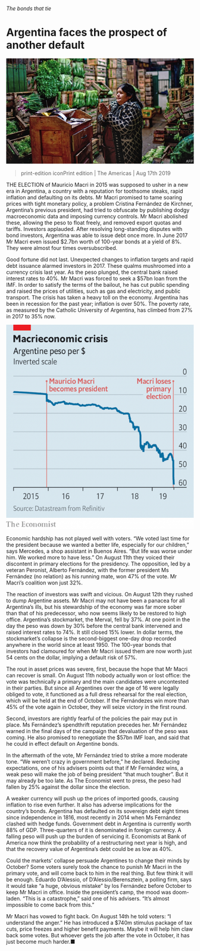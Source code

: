 ###### The bonds that tie

# Argentina faces the prospect of another default 

![image](images/20190817_AMP002_0.jpg) 

> print-edition iconPrint edition | The Americas | Aug 17th 2019 

THE ELECTION of Mauricio Macri in 2015 was supposed to usher in a new era in Argentina, a country with a reputation for toothsome steaks, rapid inflation and defaulting on its debts. Mr Macri promised to tame soaring prices with tight monetary policy, a problem Cristina Fernández de Kirchner, Argentina’s previous president, had tried to obfuscate by publishing dodgy macroeconomic data and imposing currency controls. Mr Macri abolished these, allowing the peso to float freely, and removed export quotas and tariffs. Investors applauded. After resolving long-standing disputes with bond investors, Argentina was able to issue debt once more. In June 2017 Mr Macri even issued $2.7bn worth of 100-year bonds at a yield of 8%. They were almost four times oversubscribed. 

Good fortune did not last. Unexpected changes to inflation targets and rapid debt issuance alarmed investors in 2017. These qualms mushroomed into a currency crisis last year. As the peso plunged, the central bank raised interest rates to 40%. Mr Macri was forced to seek a $57bn loan from the IMF. In order to satisfy the terms of the bailout, he has cut public spending and raised the prices of utilities, such as gas and electricity, and public transport. The crisis has taken a heavy toll on the economy. Argentina has been in recession for the past year; inflation is over 50%. The poverty rate, as measured by the Catholic University of Argentina, has climbed from 27% in 2017 to 35% now. 

![image](images/20190817_AMC562.png) 

Economic hardship has not played well with voters. “We voted last time for the president because we wanted a better life, especially for our children,” says Mercedes, a shop assistant in Buenos Aires. “But life was worse under him. We worked more to have less.” On August 11th they voiced their discontent in primary elections for the presidency. The opposition, led by a veteran Peronist, Alberto Fernández, with the former president Ms Fernández (no relation) as his running mate, won 47% of the vote. Mr Macri’s coalition won just 32%. 

The reaction of investors was swift and vicious. On August 12th they rushed to dump Argentine assets. Mr Macri may not have been a panacea for all Argentina’s ills, but his stewardship of the economy was far more sober than that of his predecessor, who now seems likely to be restored to high office. Argentina’s stockmarket, the Merval, fell by 37%. At one point in the day the peso was down by 30% before the central bank intervened and raised interest rates to 74%. It still closed 15% lower. In dollar terms, the stockmarket’s collapse is the second-biggest one-day drop recorded anywhere in the world since at least 1950. The 100-year bonds that investors had clamoured for when Mr Macri issued them are now worth just 54 cents on the dollar, implying a default risk of 57%. 

The rout in asset prices was severe, first, because the hope that Mr Macri can recover is small. On August 11th nobody actually won or lost office: the vote was technically a primary and the main candidates were uncontested in their parties. But since all Argentines over the age of 16 were legally obliged to vote, it functioned as a full dress rehearsal for the real election, which will be held at the end of October. If the Fernándezes win more than 45% of the vote again in October, they will seize victory in the first round. 

Second, investors are rightly fearful of the policies the pair may put in place. Ms Fernández’s spendthrift reputation precedes her. Mr Fernández warned in the final days of the campaign that devaluation of the peso was coming. He also promised to renegotiate the $57bn IMF loan, and said that he could in effect default on Argentine bonds. 

In the aftermath of the vote, Mr Fernández tried to strike a more moderate tone. “We weren’t crazy in government before,” he declared. Reducing expectations, one of his advisers points out that if Mr Fernández wins, a weak peso will make the job of being president “that much tougher”. But it may already be too late. As The Economist went to press, the peso had fallen by 25% against the dollar since the election. 

A weaker currency will push up the prices of imported goods, causing inflation to rise even further. It also has adverse implications for the country’s bonds. Argentina has defaulted on its sovereign debt eight times since independence in 1816, most recently in 2014 when Ms Fernández clashed with hedge funds. Government debt in Argentina is currently worth 88% of GDP. Three-quarters of it is denominated in foreign currency. A falling peso will push up the burden of servicing it. Economists at Bank of America now think the probability of a restructuring next year is high, and that the recovery value of Argentina’s debt could be as low as 40%. 

Could the markets’ collapse persuade Argentines to change their minds by October? Some voters surely took the chance to punish Mr Macri in the primary vote, and will come back to him in the real thing. But few think it will be enough. Eduardo D’Alessio, of D’Alessio/Berensztein, a polling firm, says it would take “a huge, obvious mistake” by los Fernández before October to keep Mr Macri in office. Inside the president’s camp, the mood was doom-laden. “This is a catastrophe,” said one of his advisers. “It’s almost impossible to come back from this.” 

Mr Macri has vowed to fight back. On August 14th he told voters: “I understand the anger.” He has introduced a $740m stimulus package of tax cuts, price freezes and higher benefit payments. Maybe it will help him claw back some votes. But whoever gets the job after the vote in October, it has just become much harder.■ 

